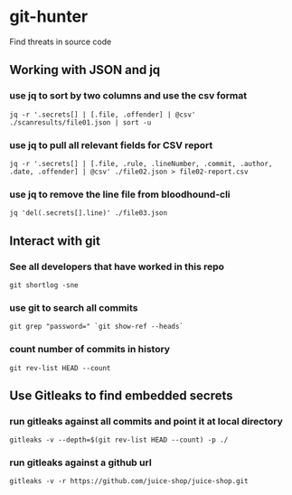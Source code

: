 # git-hunter
Find threats in source code

## Working with JSON and jq

### use jq to sort by two columns and use the csv format
```jq -r '.secrets[] | [.file, .offender] | @csv' ./scanresults/file01.json | sort -u```

### use jq to pull all relevant fields for CSV report
```jq -r '.secrets[] | [.file, .rule, .lineNumber, .commit, .author, .date, .offender] | @csv' ./file02.json > file02-report.csv```

### use jq to remove the line file from bloodhound-cli
```jq 'del(.secrets[].line)' ./file03.json```

## Interact with git

### See all developers that have worked in this repo
```git shortlog -sne```

### use git to search all commits 
```git grep "password=" `git show-ref --heads` ```

### count number of commits in history
```git rev-list HEAD --count```

## Use Gitleaks to find embedded secrets

### run gitleaks against all commits and point it at local directory
```gitleaks -v --depth=$(git rev-list HEAD --count) -p ./```

### run gitleaks against a github url
```gitleaks -v -r https://github.com/juice-shop/juice-shop.git```



